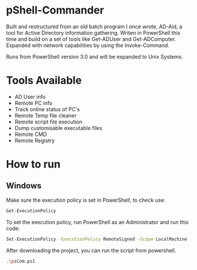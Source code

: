  # pShell-Commander                

Built and restructured from an old batch program I once wrote, AD-Aid, a tool for Active Directory information gathering. Writen in PowerShell this time and build on a set of tools like Get-ADUser and Get-ADComputer.
Expanded with network capabilities by using the Invoke-Command.

Runs from PowerShell version 3.0  and will be expanded to Unix Systems.

# Tools Available

- AD User info
- Remote PC info
- Track online status of PC's
- Remote Temp file cleaner
- Remote script file execution
- Dump customisable executable files
- Remote CMD
- Remote Registry

# How to run

## Windows

Make sure the execution policy is set in PowerShell, to check use:

```bash
Get-ExecutionPolicy
```

To set the execution policy, run PowerShell as an Administrator and run this code:

```bash
Set-ExecutionPolicy -ExecutionPolicy RemoteSigned -Scope LocalMachine -Force
```

After downloading the project, you can run the script from powershell.

```bash
.\psCom.ps1
```
